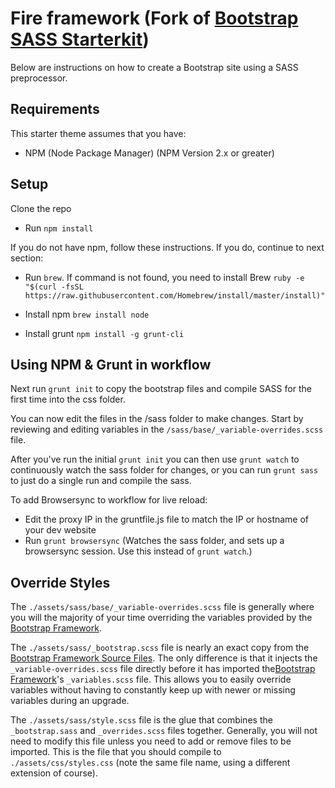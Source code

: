 # Fire framework (Fork of [Bootstrap SASS Starterkit])

Below are instructions on how to create a Bootstrap site using a SASS preprocessor.

## Requirements
This starter theme assumes that you have:
- NPM (Node Package Manager) (NPM Version 2.x or greater)


## Setup
Clone the repo

-  Run `npm install`

If you do not have npm, follow these instructions. If you do, continue to next section:

- Run `brew`. If command is not found, you need to install Brew
`ruby -e "$(curl -fsSL https://raw.githubusercontent.com/Homebrew/install/master/install)"`

- Install npm
`brew install node`

- Install grunt
`npm install -g grunt-cli`


## Using NPM & Grunt in workflow

Next run `grunt init` to copy the bootstrap files and compile SASS for the first time into the css folder.

You can now edit the files in the /sass folder to make changes. Start by reviewing and editing variables in the `/sass/base/_variable-overrides.scss` file.

After you've run the initial `grunt init` you can then use `grunt watch` to continuously watch the sass folder for changes, or you can run `grunt sass` to just do a single run and compile the sass.

To add Browsersync to workflow for live reload:

- Edit the proxy IP in the gruntfile.js file to match the IP or hostname of your dev website
- Run `grunt browsersync` (Watches the sass folder, and sets up a browsersync session. Use this instead of `grunt watch`.)

## Override Styles
The `./assets/sass/base/_variable-overrides.scss` file is generally where you will
the majority of your time overriding the variables provided by the [Bootstrap
Framework].

The `./assets/sass/_bootstrap.scss` file is nearly an exact copy from the
[Bootstrap Framework Source Files]. The only difference is that it injects the
`_variable-overrides.scss` file directly before it has imported the[Bootstrap
Framework]'s `_variables.scss` file. This allows you to easily override variables
without having to constantly keep up with newer or missing variables during an
upgrade.

The `./assets/sass/style.scss` file is the glue that combines the
`_bootstrap.sass` and `_overrides.scss` files together. Generally, you will not
need to modify this file unless you need to add or remove files to be imported.
This is the file that you should compile to `./assets/css/styles.css` (note
the same file name, using a different extension of course).

[Bootstrap Framework]: http://getbootstrap.com
[Bootstrap Framework Source Files]: https://github.com/twbs/bootstrap/releases
[SASS]: http://sass-lang.com/
[Bootstrap SASS Starterkit]: https://www.drupal.org/sandbox/wrender/2627564
